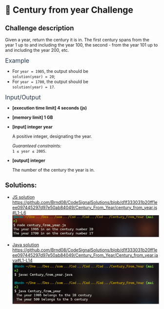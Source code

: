 # :large_blue_diamond: Century from year Challenge

## Challenge description
<div class="markdown -arial"><p>Given a year, return the century it is in. The first century spans from the year 1 up to and including the year 100, the second - from the year 101 up to and including the year 200, etc.</p>
<p><span class="markdown--header" style="color:#2b3b52;font-size:1.4em">Example</span></p>
<ul>
<li>For <code>year = 1905</code>, the output should be<br>
<code>solution(year) = 20</code>;</li>
<li>For <code>year = 1700</code>, the output should be<br>
<code>solution(year) = 17</code>.</li>
</ul>
<p><span class="markdown--header" style="color:#2b3b52;font-size:1.4em">Input/Output</span></p>
<ul>
<li>
<p><strong>[execution time limit] 4 seconds (js)</strong></p>
</li>
<li>
<p><strong>[memory limit] 1 GB</strong></p>
</li>
<li>
<p><strong>[input] integer year</strong></p>
<p>A positive integer, designating the year.</p>
<p><em>Guaranteed constraints:</em><br>
<code>1 ≤ year ≤ 2005</code>.</p>
</li>
<li>
<p><strong>[output] integer</strong></p>
<p>The number of the century the year is in.</p>
</li>
</ul>
</div>


## Solutions:

- [JS solution](century_from_year.js)
https://github.com/Brnd08/CodeSignalSolutions/blob/d1f333031b20ff1eee097445297d97e50ab84049/Century_From_Year/century_from_year.js#L1-L6
![JS Execution](century_from_year_js.png)

- [Java solution](Century_from_year.java)
https://github.com/Brnd08/CodeSignalSolutions/blob/d1f333031b20ff1eee097445297d97e50ab84049/Century_From_Year/Century_from_year.java#L1-L14
![Java Execution](century_from_year_java.png)
